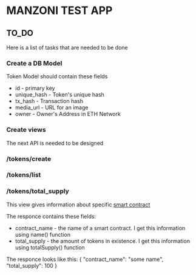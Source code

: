 # MANZONI TEST APP
## TO_DO

Here is a list of tasks that are needed to be done

### Create a DB Model

Token Model should contain these fields

- id - primary key
- unique_hash - Token's unique hash
- tx_hash - Transaction hash
- media_url - URL for an image
- owner - Owner's Address in ETH Network

### Create views

The next API is needed to be designed

### /tokens/create  

### /tokens/list

### /tokens/total_supply

This view gives information about specific [smart contract](https://rinkeby.etherscan.io/address/0x92e098def0ca9577bd50ca61b90b9a46ec1f2040)

The responce contains these fields:
- contract_name - the name of a smart contract. I get this information using name() function
- total_supply -  the amount of tokens in existence. I get this information using totalSupply() function

The responce looks like this: 
{
    "contract_name": "some name",
    "total_supply": 100
}